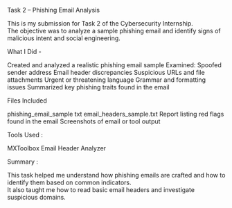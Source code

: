 Task 2 – Phishing Email Analysis

This is my submission for Task 2 of the Cybersecurity Internship.  
The objective was to analyze a sample phishing email and identify signs of malicious intent and social engineering.

What I Did -

Created and analyzed a realistic phishing email sample
Examined:
  Spoofed sender address
  Email header discrepancies
  Suspicious URLs and file attachments
  Urgent or threatening language
  Grammar and formatting issues
  Summarized key phishing traits found in the email



Files Included

phishing_email_sample txt
email_headers_sample.txt
Report listing red flags found in the email
Screenshots of email or tool output


Tools Used :

MXToolbox Email Header Analyzer


Summary :
 
This task helped me understand how phishing emails are crafted and how to identify them based on common indicators.  
It also taught me how to read basic email headers and investigate suspicious domains.
